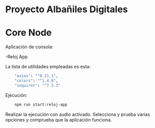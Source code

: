 # Proyecto Albañiles Digitales

# Core Node

Aplicación de consola:

-Reloj App

La lista de utilidades empleadas es esta:

```bash
    "axios": "^0.21.1",
    "colors": "^1.4.0",
    "inquirer": "^7.3.3"
```
Ejecución:

```bash
    npm run start:reloj-app
```
Realizar la ejecución con audio activado.
Selecciona y prueba varias opciones y comprueba que la aplicación funciona.
